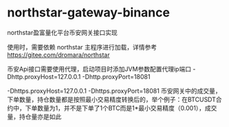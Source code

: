 # northstar-gateway-binance

northstar盈富量化平台币安网关接口实现

使用时，需要依赖 northstar 主程序进行加载，详情参考 https://gitee.com/dromara/northstar

币安Api接口需要使用代理，启动项目时添加JVM参数配置代理ip端口
-Dhttp.proxyHost=127.0.0.1
-Dhttp.proxyPort=18081

-Dhttps.proxyHost=127.0.0.1
-Dhttps.proxyPort=18081
币安网关中的成交量，下单数量，持仓数量都是按照最小交易精度转换后的，举个例子：在BTCUSDT合约中，下单数量为1，并不是下单了1个BTC而是1*最小交易精度（0.001），成交量，持仓量亦是如此

